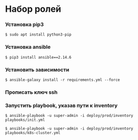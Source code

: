# Набор ролей
### Установка pip3
```
$ sudo apt install python3-pip
```
### Установка ansible
```
$ pip3 install ansible==2.14.6
```
### Установить зависимости
```
$ ansible-galaxy install -r requirements.yml --force
```
### Прописать ключ ssh
### Запустить playbook, указав пути к inventory
```
$ ansible-playbook -u super-admin -i deploy/prod/inventory playbooks/init.yml
```
```
$ ansible-playbook -u super-admin -i deploy/prod/inventory playbooks/k8s-cluster.yml
```